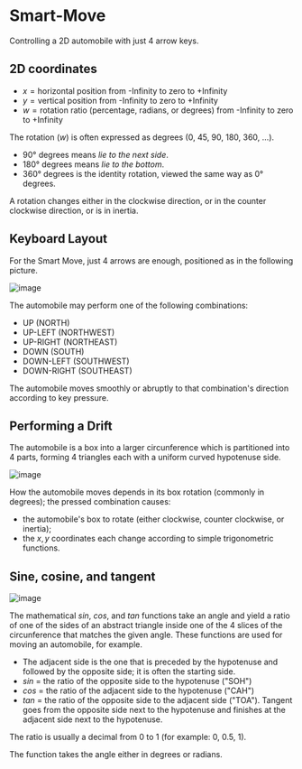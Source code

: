 # Smart-Move

Controlling a 2D automobile with just 4 arrow keys.

## 2D coordinates

* $x = \text{horizontal position from -Infinity to zero to +Infinity}$
* $y = \text{vertical position from -Infinity to zero to +Infinity}$
* $w = \text{rotation ratio (percentage, radians, or degrees) from -Infinity to zero to +Infinity}$

The rotation ($w$) is often expressed as degrees (0, 45, 90, 180, 360, ...).

* 90° degrees means *lie to the next side*.
* 180° degrees means *lie to the bottom*.
* 360° degrees is the identity rotation, viewed the same way as 0° degrees.

A rotation changes either in the clockwise direction, or in the counter clockwise direction, or is in inertia.

## Keyboard Layout

For the Smart Move, just 4 arrows are enough, positioned as in the following picture.

![image](https://github.com/user-attachments/assets/68e2c81e-960f-4eb8-8946-4894aacdbb5c)

The automobile may perform one of the following combinations:

* UP (NORTH)
* UP-LEFT (NORTHWEST)
* UP-RIGHT (NORTHEAST)
* DOWN (SOUTH)
* DOWN-LEFT (SOUTHWEST)
* DOWN-RIGHT (SOUTHEAST)

The automobile moves smoothly or abruptly to that combination's direction according to key pressure.

## Performing a Drift

The automobile is a box into a larger circunference which is partitioned into 4 parts, forming 4 triangles each with a uniform curved hypotenuse side.

![image](https://github.com/user-attachments/assets/72b02679-dc2f-40b2-aa48-d3f208c213c6)

How the automobile moves depends in its box rotation (commonly in degrees); the pressed combination causes:

* the automobile's box to rotate (either clockwise, counter clockwise, or inertia);
* the $x, y$ coordinates each change according to simple trigonometric functions.

## Sine, cosine, and tangent

![image](https://github.com/user-attachments/assets/d0d098d5-3691-42b5-b222-e1bea8aaecf4)

The mathematical $sin$, $cos$, and $tan$ functions take an angle and yield a ratio of one of the sides of an abstract triangle inside one of the 4 slices of the circunference that matches the given angle. These functions are used for moving an automobile, for example.

* The adjacent side is the one that is preceded by the hypotenuse and followed by the opposite side; it is often the starting side.
* $sin$ = the ratio of the opposite side to the hypotenuse ("SOH")
* $cos$ = the ratio of the adjacent side to the hypotenuse ("CAH")
* $tan$ = the ratio of the opposite side to the adjacent side ("TOA"). Tangent goes from the opposite side next to the hypotenuse and finishes at the adjacent side next to the hypotenuse.

The ratio is usually a decimal from 0 to 1 (for example: 0, 0.5, 1).

The function takes the angle either in degrees or radians.
